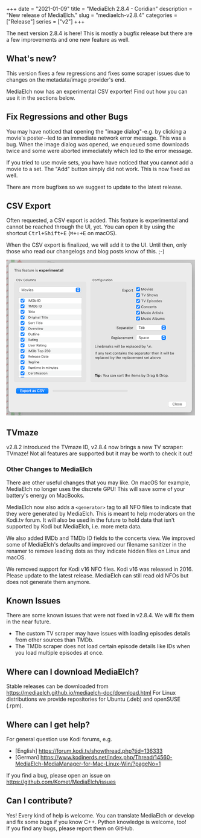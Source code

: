 +++
date = "2021-01-09"
title = "MediaElch 2.8.4 - Coridian"
description = "New release of MediaElch."
slug = "mediaelch-v2.8.4"
categories = ["Release"]
series = ["v2"]
+++

The next version 2.8.4 is here! This is mostly a bugfix release but there are a few
improvements and one new feature as well.

## What's new?

This version fixes a few regressions and fixes some scraper issues due to changes on
the metadata/image provider's end.

MediaElch now has an experimental CSV exporter! Find out how you can use it in the sections below.

## Fix Regressions and other Bugs

You may have noticed that opening the "image dialog"-e.g. by clicking a movie's poster--led to an
immediate network error message.  This was a bug. When the image dialog was opened, we enqueued
some downloads twice and some were aborted immediately which led to the error message.

If you tried to use movie sets, you have have noticed that you cannot add a movie to a set.
The "Add" button simply did not work.  This is now fixed as well.

There are more bugfixes so we suggest to update to the latest release.

## CSV Export

Often requested, a CSV export is added.  This feature is experimental and cannot be reached through the UI, yet.
You can open it by using the shortcut <kbd>Ctrl+Shift+E</kbd> (<kbd>⌘+⇧+E</kbd> on macOS).

When the CSV export is finalized, we will add it to the UI.  Until then, only those who read our
changelogs and blog posts know of this. ;-)

![CSV Export](/images/releases/v2.8.4/MediaElch_v2.8.4_CSV_Export.png)

## TVmaze

v2.8.2 introduced the TVmaze ID, v2.8.4 now brings a new TV scraper: TVmaze!
Not all features are supported but it may be worth to check it out!

### Other Changes to MediaElch

There are other useful changes that you may like. On macOS for example, MediaElch
no longer uses the discrete GPU!
This will save some of your battery's energy on MacBooks.


MediaElch now also adds a `<generator>` tag to all NFO files to indicate that they were
generated by MediaElch.  This is meant to help moderators on the Kodi.tv forum.  It will also
be used in the future to hold data that isn't supported by Kodi but MediaElch, i.e. more
meta data.

We also added IMDb and TMDb ID fields to the concerts view. We improved some of MediaElch's defaults
and improved our filename sanitizer in the renamer to remove leading dots as they indicate hidden
files on Linux and macOS.

We removed support for Kodi v16 NFO files.  Kodi v16 was released in 2016.
Please update to the latest release.
MediaElch can still read old NFOs but does not generate them anymore.

## Known Issues

There are some known issues that were not fixed in v2.8.4.
We will fix them in the near future.

 - The custom TV scraper may have issues with loading episodes details from
   other sources than TMDb.
 - The TMDb scraper does not load certain episode details like IDs when you
   load multiple episodes at once.

## Where can I download MediaElch?

Stable releases can be downloaded from <https://mediaelch.github.io/mediaelch-doc/download.html>
For Linux distributions we provide repositories for Ubuntu (.deb) and openSUSE (.rpm).

## Where can I get help?

For general question use Kodi forums, e.g.

  - [English] https://forum.kodi.tv/showthread.php?tid=136333
  - [German] https://www.kodinerds.net/index.php/Thread/14560-MediaElch-MediaManager-for-Mac-Linux-Win/?pageNo=1

If you find a bug, please open an issue on https://github.com/Komet/MediaElch/issues

## Can I contribute?

Yes! Every kind of help is welcome. You can translate MediaElch or develop and
fix some bugs if you know C++.  Python knowledge is welcome, too!  
If you find any bugs, please report them on GitHub.

[changelog]: https://mediaelch.github.io/mediaelch-doc/release-notes.html
